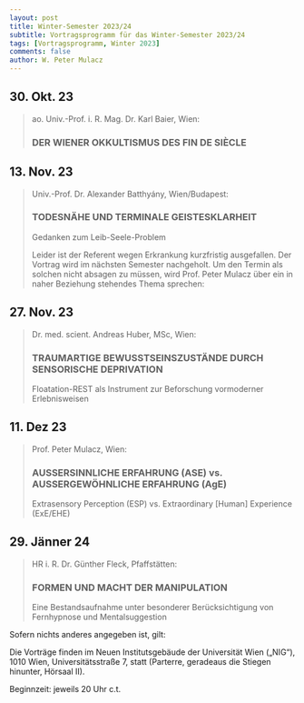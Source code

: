 ```yaml
---
layout: post
title: Winter-Semester 2023/24
subtitle: Vortragsprogramm für das Winter-Semester 2023/24
tags: [Vortragsprogramm, Winter 2023]
comments: false
author: W. Peter Mulacz
---
```


## 30. Okt. 23
> ao. Univ.-Prof. i. R. Mag. Dr. Karl Baier, Wien:
> ### DER WIENER OKKULTISMUS DES FIN DE SIÈCLE


## 13. Nov. 23
> Univ.-Prof. Dr. Alexander Batthyány, Wien/Budapest:
> ### TODESNÄHE UND TERMINALE GEISTESKLARHEIT
> Gedanken zum Leib-Seele-Problem
>
> Leider ist der Referent wegen Erkrankung kurzfristig ausgefallen. Der Vortrag wird im nächsten Semester nachgeholt. Um den Termin als solchen nicht absagen zu müssen, wird Prof. Peter Mulacz über ein in naher Beziehung stehendes Thema sprechen:


## 27. Nov. 23
> Dr. med. scient. Andreas Huber, MSc, Wien:
> ### TRAUMARTIGE BEWUSSTSEINSZUSTÄNDE DURCH SENSORISCHE DEPRIVATION
> Floatation-REST als Instrument zur Beforschung vormoderner Erlebnisweisen


## 11. Dez 23 	
> Prof. Peter Mulacz, Wien:
> ### AUSSERSINNLICHE ERFAHRUNG (ASE) vs. AUSSERGEWÖHNLICHE ERFAHRUNG (AgE)
> Extrasensory Perception (ESP) vs. Extraordinary [Human] Experience (ExE/EHE)

## 29. Jänner 24
> HR i. R. Dr. Günther Fleck, Pfaffstätten:
> ### FORMEN UND MACHT DER MANIPULATION
> Eine Bestandsaufnahme unter besonderer Berücksichtigung von Fernhypnose und Mentalsuggestion






Sofern nichts anderes angegeben ist, gilt:

Die Vorträge finden im Neuen Institutsgebäude der Universität Wien („NIG“), 1010 Wien, Universitätsstraße 7, statt (Parterre, geradeaus die Stiegen hinunter, Hörsaal II).

Beginnzeit: jeweils 20 Uhr c.t.

 